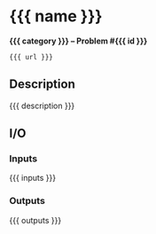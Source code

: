# {{{ name }}}

**{{{ category }}} – Problem #{{{ id }}}**

`{{{ url }}}`


## Description

{{{ description }}}


## I/O

### Inputs

{{{ inputs }}}

### Outputs

{{{ outputs }}}
